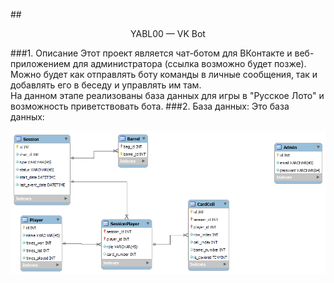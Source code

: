 ##<p style='text-align: center;'>YABL00 — VK Bot</p>
###1. Описание
Этот проект является чат-ботом для ВКонтакте и веб-приложением для администратора (ссылка возможно будет позже). Можно будет как отправлять боту команды в личные сообщения, так и добавлять его в беседу и управлять им там.<br>На данном этапе реализованы база данных для игры в "Русское Лото" и возможность приветствовать бота. 
###2. База данных:
Это база данных:

![YABL00 database](images/yabl00_db.png#center)